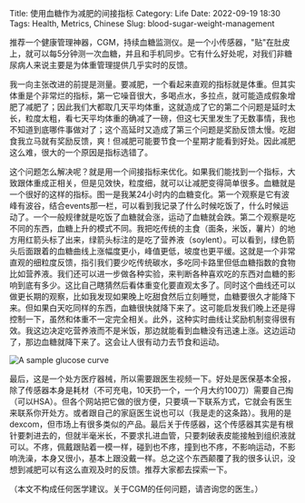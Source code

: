 Title: 使用血糖作为减肥的间接指标
Category: Life
Date: 2022-09-19 18:30
Tags: Health, Metrics, Chinese
Slug: blood-sugar-weight-management

推荐一个健康管理神器，CGM，持续血糖监测仪。是一个小传感器，"贴"在肚皮上，就可以每5分钟测一次血糖，并且和手机同步。它有什么好处呢，对我们非糖尿病人来说主要是为体重管理提供几乎实时的反馈。

我一向主张改进的前提是测量。要减肥，一个看起来直观的指标就是体重。但其实体重是个非常烂的指标，第一它噪音很大，多喝点水，多拉点，就可能造成假象增肥了减肥了；因此我们大都取几天平均体重，这就造成了它的第二个问题是延时太长，粒度太粗，看七天平均体重的确减了一磅，但这七天里发生了无数事情，我也不知道到底哪件事做对了；这个高延时又造成了第三个问题是奖励反馈太慢。吃甜食我立马就有奖励反馈，爽！但减肥可能要节食一个星期才能看到好处。因此减肥这么难，很大的一个原因是指标选错了。

这个问题怎么解决呢？就是用一个间接指标来优化。如果我们能找到一个指标，大致跟体重成正相关，但是见效快，粒度细，就可以让减肥变得简单很多。血糖就是一个很好的这样的指标。图一是我某24小时内的血糖变化。第一个观察是它有波峰有波谷，结合events那一栏，可以看到我记录了什么时候吃饭了，什么时候运动了。一个一般规律就是吃饭了血糖就会涨，运动了血糖就会跌。第二个观察是吃不同的东西，血糖上升的模式不同。我把吃传统的主食（面条，米饭，薯片）的地方用红箭头标了出来，绿箭头标注的是吃了营养液（soylent）。可以看到，绿色箭头后面跟着的血糖曲线上涨幅度更小，峰值更低，坡度也更平缓。这就是一个非常直观的细粒度反馈，指引我们要少吃传统碳水，多吃同卡路里但低血糖指数的食物比如营养液。我们还可以进一步做各种实验，来判断各种喜欢吃的东西对血糖的影响到底有多少。这比自己瞎猜然后看体重变化要直观太多了。同时这个曲线还可以做更长期的观察，比如我发现如果晚上吃甜食然后立刻睡觉，血糖要很久才能降下来。但如果白天吃同样的东西，血糖很快就降下来了。这可能启发我们晚上还是得控制一下，虽然和体重不一定完全相关。此外，这种实时曲线让奖励机制变得很有效。我这边决定吃营养液而不是米饭，那边就能看到血糖没有迅速上涨。这边运动了，那边血糖就降下来了。这会让人很有动力去节食和运动。

![A sample glucose curve](/images/glucose-curve.jpg)

最后，这是一个处方医疗器械，所以需要跟医生视频一下。好处是医保基本全报，除了传感器本身是耗材（不可充电，10天扔一个，一个月大约100刀）需要自己掏（可以HSA）。但各个网站把它做的很方便，只要填一下联系方式，它就会有医生来联系你开处方。或者跟自己的家庭医生说也可以（我是走的这条路）。我用的是dexcom，但市场上有很多类似的产品。最后关于传感器，这个传感器其实是有根针要刺进去的，但就半毫米长，不要求扎进血管，只要刺破表皮能接触到组织液就可以。不疼，佩戴跟贴着一模一样，碰到也不疼，撞到也不疼，不影响运动，不影响洗澡，本身又很小，基本上跟没戴一样。总之这个东西颠覆了我的很多认识，没想到减肥可以有这么直观及时的反馈。推荐大家都去探索一下。

（本文不构成任何医学建议。关于CGM的任何问题，请咨询您的医生。）